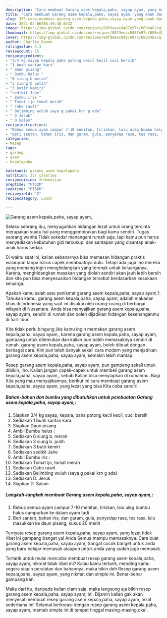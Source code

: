 ```yaml
---
description: "Cara membuat Garang asem kepala,paha, sayap ayam, yang enak dan Mudah Dibuat"
title: "Cara membuat Garang asem kepala,paha, sayap ayam, yang enak dan Mudah Dibuat"
slug: 355-cara-membuat-garang-asem-kepala-paha-sayap-ayam-yang-enak-dan-mudah-dibuat
date: 2021-04-06T05:49:38.053Z
image: https://img-global.cpcdn.com/recipes/88f9eeac8487e97c/680x482cq70/garang-asem-kepalapaha-sayap-ayam-foto-resep-utama.jpg
thumbnail: https://img-global.cpcdn.com/recipes/88f9eeac8487e97c/680x482cq70/garang-asem-kepalapaha-sayap-ayam-foto-resep-utama.jpg
cover: https://img-global.cpcdn.com/recipes/88f9eeac8487e97c/680x482cq70/garang-asem-kepalapaha-sayap-ayam-foto-resep-utama.jpg
author: Charlie Boone
ratingvalue: 4.3
reviewcount: 15
recipeingredient:
- "3/4 kg sayap kepala paha potong kecil kecil cuci bersih"
- "1 buah santan kara"
- " Daun pisang"
- " Bumbu halus "
- "6 siung b merah"
- "3 siung b putih"
- "3 butir kemiri"
- "sedikit Jahe"
- " Bumbu iris "
- " Tomat ijo tomat merah"
- " Cabe rawit"
- " Belimbing wuluh saya g pakai krn g ada"
- " D Jeruk"
- " D Salam"
recipeinstructions:
- "Rebus semua ayam campur 7-10 menitan, tiriskan, lalu uleg bumbu halus campurkan ke dalam ayam tadi"
- "Beri santan, bahan iris, dan garam, gula, penyedap rasa, tes rasa, lalu masukkan ke daun pisang, kukus 20 menit"
categories:
- Resep
tags:
- garang
- asem
- kepalapaha

katakunci: garang asem kepalapaha 
nutrition: 257 calories
recipecuisine: Indonesian
preptime: "PT32M"
cooktime: "PT56M"
recipeyield: "2"
recipecategory: Lunch

---
```



![Garang asem kepala,paha, sayap ayam,](https://img-global.cpcdn.com/recipes/88f9eeac8487e97c/680x482cq70/garang-asem-kepalapaha-sayap-ayam-foto-resep-utama.jpg)

Selaku seorang ibu, menyuguhkan hidangan lezat untuk orang tercinta merupakan suatu hal yang menggembirakan bagi kamu sendiri. Tugas seorang  wanita Tidak sekedar menangani rumah saja, tapi kamu pun harus menyediakan kebutuhan gizi tercukupi dan santapan yang disantap anak-anak harus sedap.

Di waktu  saat ini, kalian sebenarnya bisa memesan hidangan praktis walaupun tanpa harus capek membuatnya dulu. Tetapi ada juga lho mereka yang memang ingin menghidangkan yang terenak untuk keluarganya. Karena, menghidangkan masakan yang diolah sendiri akan jauh lebih bersih dan kita pun bisa menyesuaikan hidangan tersebut berdasarkan kesukaan keluarga. 



Apakah kamu salah satu penikmat garang asem kepala,paha, sayap ayam,?. Tahukah kamu, garang asem kepala,paha, sayap ayam, adalah makanan khas di Indonesia yang saat ini disukai oleh orang-orang di berbagai wilayah di Nusantara. Anda bisa menyajikan garang asem kepala,paha, sayap ayam, sendiri di rumah dan boleh dijadikan hidangan kesenanganmu di hari libur.

Kita tidak perlu bingung jika kamu ingin memakan garang asem kepala,paha, sayap ayam,, karena garang asem kepala,paha, sayap ayam, gampang untuk ditemukan dan kalian pun boleh memasaknya sendiri di rumah. garang asem kepala,paha, sayap ayam, boleh dibuat dengan berbagai cara. Kini pun telah banyak sekali cara modern yang menjadikan garang asem kepala,paha, sayap ayam, semakin lebih mantap.

Resep garang asem kepala,paha, sayap ayam, pun gampang sekali untuk dibikin, lho. Kalian jangan capek-capek untuk membeli garang asem kepala,paha, sayap ayam,, sebab Kalian bisa menyiapkan di rumahmu. Bagi Kita yang mau menyajikannya, berikut ini cara membuat garang asem kepala,paha, sayap ayam, yang lezat yang bisa Kita coba sendiri.

<!--inarticleads1-->

##### Bahan-bahan dan bumbu yang dibutuhkan untuk pembuatan Garang asem kepala,paha, sayap ayam,:

1. Siapkan 3/4 kg sayap, kepala, paha potong kecil kecil, cuci bersih
1. Sediakan 1 buah santan kara
1. Siapkan  Daun pisang
1. Ambil  Bumbu halus :
1. Sediakan 6 siung b. merah
1. Sediakan 3 siung b. putih
1. Sediakan 3 butir kemiri
1. Sediakan sedikit Jahe
1. Ambil  Bumbu iris :
1. Sediakan  Tomat ijo, tomat merah
1. Sediakan  Cabe rawit
1. Sediakan  Belimbing wuluh (saya g pakai krn g ada)
1. Sediakan  D. Jeruk
1. Siapkan  D. Salam




<!--inarticleads2-->

##### Langkah-langkah membuat Garang asem kepala,paha, sayap ayam,:

1. Rebus semua ayam campur 7-10 menitan, tiriskan, lalu uleg bumbu halus campurkan ke dalam ayam tadi
1. Beri santan, bahan iris, dan garam, gula, penyedap rasa, tes rasa, lalu masukkan ke daun pisang, kukus 20 menit




Ternyata resep garang asem kepala,paha, sayap ayam, yang lezat tidak ribet ini gampang banget ya! Anda Semua mampu memasaknya. Cara buat garang asem kepala,paha, sayap ayam, Sangat cocok banget untuk anda yang baru belajar memasak ataupun untuk anda yang sudah jago memasak.

Tertarik untuk mulai mencoba membuat resep garang asem kepala,paha, sayap ayam, nikmat tidak ribet ini? Kalau kamu tertarik, mending kamu segera siapin peralatan dan bahannya, maka bikin deh Resep garang asem kepala,paha, sayap ayam, yang nikmat dan simple ini. Benar-benar gampang kan. 

Maka dari itu, daripada kalian diam saja, maka langsung aja bikin resep garang asem kepala,paha, sayap ayam, ini. Dijamin kalian gak akan menyesal membuat resep garang asem kepala,paha, sayap ayam, lezat sederhana ini! Selamat berkreasi dengan resep garang asem kepala,paha, sayap ayam, mantab simple ini di tempat tinggal masing-masing,oke!.

